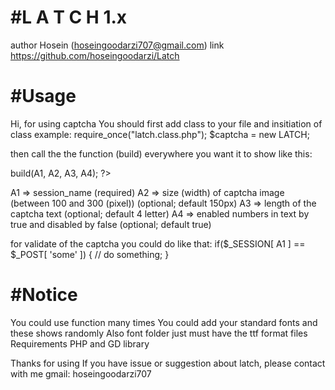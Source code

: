 #L A T C H  1.x
===============

author  Hosein (hoseingoodarzi707@gmail.com)
link    https://github.com/hoseingoodarzi/Latch

#Usage
======
Hi, for using captcha You should first add class to your file
and insitiation of class
example:
require_once("latch.class.php");
$captcha = new LATCH;

then call the the function (build) everywhere you want it to show
like this:
<?php echo $captcha->build(A1, A2, A3, A4); ?>

A1 => session_name (required)
A2 => size (width) of captcha image (between 100 and 300 (pixel)) (optional; default 150px)
A3 => length of the captcha text (optional; default 4 letter)
A4 => enabled numbers in text by true and disabled by false (optional; default true)

for validate of the captcha you could do like that:
if($_SESSION[ A1 ] == $_POST[ 'some' ]) {
// do something;
}

#Notice
=======
You could use function many times
You could add your standard fonts and these shows randomly
Also font folder just must have the ttf format files
Requirements PHP and GD library


Thanks for using
If you have issue or suggestion about latch, please contact with me
gmail: hoseingoodarzi707
